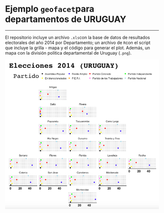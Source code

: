 # Ejemplo `geofacet`para departamentos de URUGUAY 
----
El repositorio incluye un archivo `.xls`con la base de datos de resultados electorales del año 2014 por Departamento; un archivo de `R`con el script que incluye la grilla - mapa y el código para generar el plot. Además, un mapa con la división politica departamental de Uruguay (`.png`). 

![URU2014](https://raw.githubusercontent.com/TuQmano/geofacet_ARG/master/zExtra_URUGUAY/uru2014.png)
